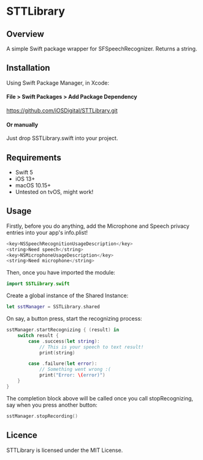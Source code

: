 # STTLibrary

## Overview
A simple Swift package wrapper for SFSpeechRecognizer. Returns a string.

## Installation
Using Swift Package Manager, in Xcode:

#### File > Swift Packages > Add Package Dependency
https://github.com/iOSDigital/STTLibrary.git

#### Or manually
Just drop SSTLibrary.swift into your project.

## Requirements
* Swift 5
* iOS 13+
* macOS 10.15+
* Untested on tvOS, might work!

## Usage
Firstly, before you do anything, add the Microphone and Speech privacy entries into your app's info.plist!

```swift
<key>NSSpeechRecognitionUsageDescription</key>
<string>Need speech</string>
<key>NSMicrophoneUsageDescription</key>
<string>Need microphone</string>
```

Then, once you have imported the module:

```swift
import SSTLibrary.swift
```

Create a global instance of the Shared Instance:

```swift
let sstManager = SSTLibrary.shared
```

On say, a button press, start the recognizing process:

```swift
sstManager.startRecognizing { (result) in
	switch result {
		case .success(let string):
			// This is your speech to text result!
			print(string)

		case .failure(let error):
			// Something went wrong :(
			print("Error: \(error)")
	}
}
```

The completion block above will be called once you call stopRecognizing, say when you press another button:

```swift
sstManager.stopRecording()
```

## Licence
STTLibrary is licensed under the MIT License.
